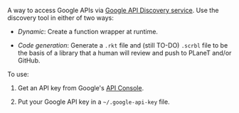 A way to access Google APIs via
[Google API Discovery service](https://developers.google.com/discovery/). Use
the discovery tool in either of two ways:

- _Dynamic_: Create a function wrapper at runtime.

- _Code generation_: Generate a `.rkt` file and (still TO-DO) `.scrbl`
  file to be the basis of a library that a human will review and push
  to PLaneT and/or GitHub.


To use:

1. Get an API key from Google's
[API Console](https://code.google.com/apis/console/).

2. Put your Google API key in a `~/.google-api-key` file.
